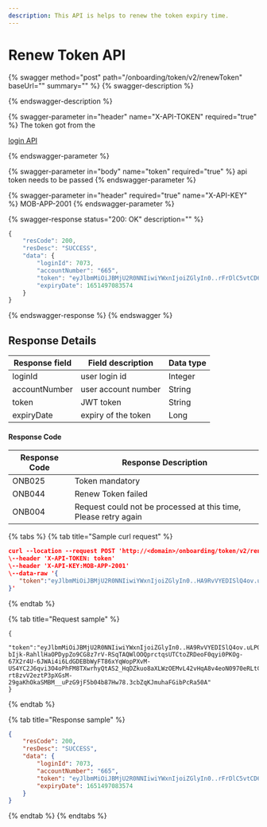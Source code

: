 ```yaml
---
description: This API is helps to renew the token expiry time.
---
```


# Renew Token API



{% swagger method="post" path="/onboarding/token/v2/renewToken" baseUrl="<domain>" summary="" %}
{% swagger-description %}

{% endswagger-description %}

{% swagger-parameter in="header" name="X-API-TOKEN" required="true" %}
The token got from the 

[login API](../../../../version-1/customer-on-boarding/api-specification/authentication-and-authorization/login-api.md)


{% endswagger-parameter %}

{% swagger-parameter in="body" name="token" required="true" %}
api token needs to be passed
{% endswagger-parameter %}

{% swagger-parameter in="header" required="true" name="X-API-KEY" %}
MOB-APP-2001
{% endswagger-parameter %}

{% swagger-response status="200: OK" description="" %}
```javascript
{
    "resCode": 200,
    "resDesc": "SUCCESS",
    "data": {
        "loginId": 7073,
        "accountNumber": "665",
        "token": "eyJlbmMiOiJBMjU2R0NNIiwiYWxnIjoiZGlyIn0..rFrDlC5vtCD6LrRa.vazS8DZ_RlF1c7pzoynsvzYhkhaE-POnNbh9AG0mAmMgZ1NfF-u8nHhO47Qm2M-CKHXIwzDlfg0SmJg7ADXLzzSsFocYNLWLAHTj5_j7Eq_kciJRCiv_4DjgB3wJbs7sSDOVacaTG9xAVwGm6mQCXvJskpiN3N1y0fK6xK_i-BaVCFA6A5eJlUI8TJ45L-S950TrTiHPDzxyhmwE1ZNM6n9VAIx0qNEj0PVppk0vvXoPge4A-gQoUIYW7k6e1LVYCuueaPE.PP9vWivGNUQ9bMO_d0NfcQ",
        "expiryDate": 1651497083574
    }
}
```
{% endswagger-response %}
{% endswagger %}

## Response Details

| Response field | Field description   | Data type |
| -------------- | ------------------- | --------- |
| loginId        | user login id       | Integer   |
| accountNumber  | user account number | String    |
| token          | JWT token           | String    |
| expiryDate     | expiry of the token | Long      |

#### Response Code

| Response Code | Response Description                                            |
| ------------- | --------------------------------------------------------------- |
| ONB025        | Token mandatory                                                 |
| ONB044        | Renew Token failed                                              |
| ONB004        | Request could not be processed at this time, Please retry again |

{% tabs %}
{% tab title="Sample curl request" %}
```json
curl --location --request POST 'http://<domain>/onboarding/token/v2/renewToken' \
\--header 'X-API-TOKEN: token'
\--header 'X-API-KEY:MOB-APP-2001'
\--data-raw '{
   "token":"eyJlbmMiOiJBMjU2R0NNIiwiYWxnIjoiZGlyIn0..HA9RvVYEDISlQ4ov.uLPQ-bIjk-RahllHaOPDypZo9CG8z7rV-RSqTAQWlOOQprctqsUTCtoZRDeoF0qyi0PKOg-67X2r4U-6JWAi4i6LdGDEBbWyFT86xYqWopPXvM-US4YC2J6qvi3O4oPhFM8TXwrhyQtAS2_HqDZkuo8aXLWzOEMvL42vHqA8v4eoN0970eRLtCrtdUH5iWEkDX8tkHeLFKvHTwYVXjS-rt8zvV2eztP3pXGsM-29gaKhOkaSMBM__uPzG9jF5b04b87Hw78.3cbZqKJmuhaFGibPcRa50A"
}'
```
{% endtab %}

{% tab title="Request sample" %}
```json5
{
   "token":"eyJlbmMiOiJBMjU2R0NNIiwiYWxnIjoiZGlyIn0..HA9RvVYEDISlQ4ov.uLPQ-bIjk-RahllHaOPDypZo9CG8z7rV-RSqTAQWlOOQprctqsUTCtoZRDeoF0qyi0PKOg-67X2r4U-6JWAi4i6LdGDEBbWyFT86xYqWopPXvM-US4YC2J6qvi3O4oPhFM8TXwrhyQtAS2_HqDZkuo8aXLWzOEMvL42vHqA8v4eoN0970eRLtCrtdUH5iWEkDX8tkHeLFKvHTwYVXjS-rt8zvV2eztP3pXGsM-29gaKhOkaSMBM__uPzG9jF5b04b87Hw78.3cbZqKJmuhaFGibPcRa50A"
}
```
{% endtab %}

{% tab title="Response sample" %}
```json
{
    "resCode": 200,
    "resDesc": "SUCCESS",
    "data": {
        "loginId": 7073,
        "accountNumber": "665",
        "token": "eyJlbmMiOiJBMjU2R0NNIiwiYWxnIjoiZGlyIn0..rFrDlC5vtCD6LrRa.vazS8DZ_RlF1c7pzoynsvzYhkhaE-POnNbh9AG0mAmMgZ1NfF-u8nHhO47Qm2M-CKHXIwzDlfg0SmJg7ADXLzzSsFocYNLWLAHTj5_j7Eq_kciJRCiv_4DjgB3wJbs7sSDOVacaTG9xAVwGm6mQCXvJskpiN3N1y0fK6xK_i-BaVCFA6A5eJlUI8TJ45L-S950TrTiHPDzxyhmwE1ZNM6n9VAIx0qNEj0PVppk0vvXoPge4A-gQoUIYW7k6e1LVYCuueaPE.PP9vWivGNUQ9bMO_d0NfcQ",
        "expiryDate": 1651497083574
    }
}
```
{% endtab %}
{% endtabs %}
